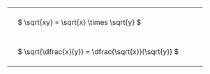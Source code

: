 ---
---

#  
<br>
<style type="text/css">
#T_4febc th.col_heading {
  text-align: left;
  font-size: 1em;
}
#T_4febc td {
  text-align: left;
  font-size: 1em;
  padding: 1.5em;
}
#T_4febc_row0_col0, #T_4febc_row1_col0 {
  width: 400px;
  white-space: pre-wrap;
}
</style>
<table id="T_4febc">
  <thead>
  </thead>
  <tbody>
    <tr>
      <td id="T_4febc_row0_col0" class="data row0 col0" >$ \sqrt{xy} = \sqrt{x} \times \sqrt{y} $</td>
    </tr>
    <tr>
      <td id="T_4febc_row1_col0" class="data row1 col0" >$ \sqrt{\dfrac{x}{y}} = \dfrac{\sqrt{x}}{\sqrt{y}} $</td>
    </tr>
  </tbody>
</table>
